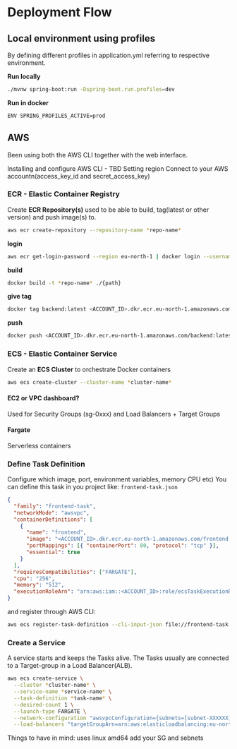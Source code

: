 # Deployment Flow

## Local environment using profiles

By defining different profiles in application.yml referring to respective environment.

**Run locally**
```bash
./mvnw spring-boot:run -Dspring-boot.run.profiles=dev
```
**Run in docker**
```bash
ENV SPRING_PROFILES_ACTIVE=prod
```

## AWS

Been using both the AWS CLI together with the web interface.

Installing and configure AWS CLI - TBD
Setting region
Connect to your AWS accountn(access_key_id and secret_access_key)

### ECR - Elastic Container Registry

Create **ECR Repository(s)** used to be able to build, tag(latest or other version) and push image(s) to.
```bash
aws ecr create-repository --repository-name *repo-name*
```
**login**
```bash
aws ecr get-login-password --region eu-north-1 | docker login --username AWS --password-stdin <ACCOUNT_ID>.dkr.ecr.eu-north-1.amazonaws.com
```
**build**
```bash
docker build -t *repo-name* ./{path}
```
**give tag**
```bash
docker tag backend:latest <ACCOUNT_ID>.dkr.ecr.eu-north-1.amazonaws.com/backend:latest
```
**push**
```bash
docker push <ACCOUNT_ID>.dkr.ecr.eu-north-1.amazonaws.com/backend:latest
```

### ECS - Elastic Container Service

Create an **ECS Cluster** to orchestrate Docker containers

```bash
aws ecs create-cluster --cluster-name *cluster-name*
```

#### EC2 or VPC dashboard?
Used for Security Groups (sg-0xxx) and Load Balancers + Target Groups
#### Fargate
Serverless containers 

### Define Task Definition

Configure which image, port, environment variables, memory CPU etc)
You can define this task in you project like:
`frontend-task.json`
```json
{
  "family": "frontend-task",
  "networkMode": "awsvpc",
  "containerDefinitions": [
    {
      "name": "frontend",
      "image": "<ACCOUNT_ID>.dkr.ecr.eu-north-1.amazonaws.com/frontend:latest",
      "portMappings": [{ "containerPort": 80, "protocol": "tcp" }],
      "essential": true
    }
  ],
  "requiresCompatibilities": ["FARGATE"],
  "cpu": "256",
  "memory": "512",
  "executionRoleArn": "arn:aws:iam::<ACCOUNT_ID>:role/ecsTaskExecutionRole"
}
```

and register through AWS CLI:

```bash
aws ecs register-task-definition --cli-input-json file://frontend-task.json
```

### Create a Service

A service starts and keeps the Tasks alive. The Tasks usually are connected to a Target-group in a Load Balancer(ALB).
```bash
aws ecs create-service \
  --cluster *cluster-name* \
  --service-name *service-name* \
  --task-definition *task-name* \
  --desired-count 1 \
  --launch-type FARGATE \
  --network-configuration "awsvpcConfiguration={subnets=[subnet-XXXXXX],securityGroups=[sg-XXXXXX],assignPublicIp=ENABLED}" \
  --load-balancers "targetGroupArn=arn:aws:elasticloadbalancing:eu-north-1:...:targetgroup/frontend-tg/...,containerName=frontend,containerPort=80"
```


Things to have in mind:
uses linux amd64
add your SG and sebnets